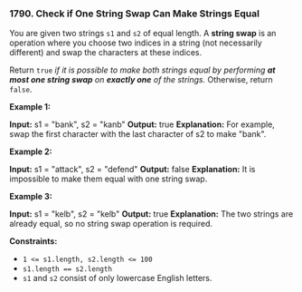 ### 1790\. Check if One String Swap Can Make Strings Equal

You are given two strings `s1` and `s2` of equal length. A **string swap** is an operation where you choose two indices in a string (not necessarily different) and swap the characters at these indices.

Return `true` _if it is possible to make both strings equal by performing **at most one string swap** on **exactly one** of the strings._ Otherwise, return `false`.

**Example 1:**

**Input:** s1 = "bank", s2 = "kanb"
**Output:** true
**Explanation:** For example, swap the first character with the last character of s2 to make "bank".

**Example 2:**

**Input:** s1 = "attack", s2 = "defend"
**Output:** false
**Explanation:** It is impossible to make them equal with one string swap.

**Example 3:**

**Input:** s1 = "kelb", s2 = "kelb"
**Output:** true
**Explanation:** The two strings are already equal, so no string swap operation is required.

**Constraints:**

*   `1 <= s1.length, s2.length <= 100`
*   `s1.length == s2.length`
*   `s1` and `s2` consist of only lowercase English letters.

